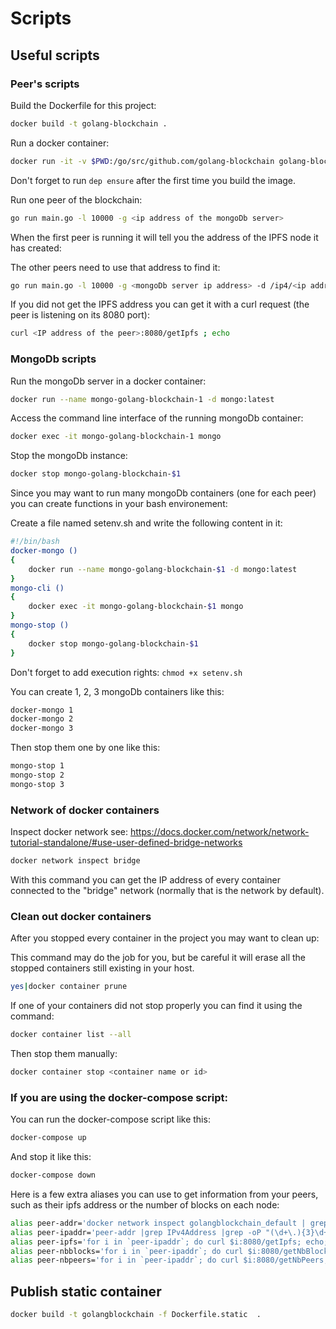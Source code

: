 # Scripts

## Useful scripts

### Peer's scripts

Build the Dockerfile for this project:

```bash
docker build -t golang-blockchain .
```

Run a docker container:

```bash
docker run -it -v $PWD:/go/src/github.com/golang-blockchain golang-blockchain:latest
```

Don't forget to run `dep ensure` after the first time you build the image.

Run one peer of the blockchain:

```bash
go run main.go -l 10000 -g <ip address of the mongoDb server>
```

When the first peer is running it will tell you the address of the IPFS node it has created:

The other peers need to use that address to find it:

```bash
go run main.go -l 10000 -g <mongoDb server ip address> -d /ip4/<ip address of the first peer>/tcp/10000/ipfs/<ipfs node>
```  

If you did not get the IPFS address you can get it with a curl request (the peer is listening on its 8080 port):

```bash
curl <IP address of the peer>:8080/getIpfs ; echo
```

### MongoDb scripts

Run the mongoDb server in a docker container:

```bash
docker run --name mongo-golang-blockchain-1 -d mongo:latest
```

Access the command line interface of the running mongoDb container:

```bash
docker exec -it mongo-golang-blockchain-1 mongo
```

Stop the mongoDb instance:

```bash
docker stop mongo-golang-blockchain-$1 
```

Since you may want to run many mongoDb containers (one for each peer) you can create functions in your bash environement:

Create a file named setenv.sh and write the following content in it:

```bash
#!/bin/bash
docker-mongo () 
{
	docker run --name mongo-golang-blockchain-$1 -d mongo:latest 
}
mongo-cli () 
{
	docker exec -it mongo-golang-blockchain-$1 mongo 
}
mongo-stop () 
{
	docker stop mongo-golang-blockchain-$1 
}
```  

Don't forget to add execution rights: `chmod +x setenv.sh`

You can create 1, 2, 3 mongoDb containers like this:

```bash
docker-mongo 1
docker-mongo 2
docker-mongo 3
```

Then stop them one by one like this:
```bash
mongo-stop 1
mongo-stop 2
mongo-stop 3
```

### Network of docker containers

Inspect docker network see: https://docs.docker.com/network/network-tutorial-standalone/#use-user-defined-bridge-networks
```bash
docker network inspect bridge
```

With this command you can get the IP address of every container connected to the "bridge" network (normally that is the network by default).

### Clean out docker containers

After you stopped every container in the project you may want to clean up:

This command may do the job for you, but be careful it will erase all the stopped containers still existing in your host.

```bash
yes|docker container prune
```

If one of your containers did not stop properly you can find it using the command:
```bash
docker container list --all
```

Then stop them manually:
```bash
docker container stop <container name or id>
```

### If you are using the docker-compose script:

You can run the docker-compose script like this:

```bash
docker-compose up
```

And stop it like this:

```bash
docker-compose down
```

Here is a few extra aliases you can use to get information from your peers, such as their ipfs address or the number of blocks on each node:

```bash
alias peer-addr='docker network inspect golangblockchain_default | grep -A 3 golangblockchain_peer'
alias peer-ipaddr='peer-addr |grep IPv4Address |grep -oP "(\d+\.){3}\d+"'
alias peer-ipfs='for i in `peer-ipaddr`; do curl $i:8080/getIpfs; echo; done'
alias peer-nbblocks='for i in `peer-ipaddr`; do curl $i:8080/getNbBlocks; echo; done'
alias peer-nbpeers='for i in `peer-ipaddr`; do curl $i:8080/getNbPeers; echo; done'
```

## Publish static container

```bash
docker build -t golangblockchain -f Dockerfile.static  .
```
